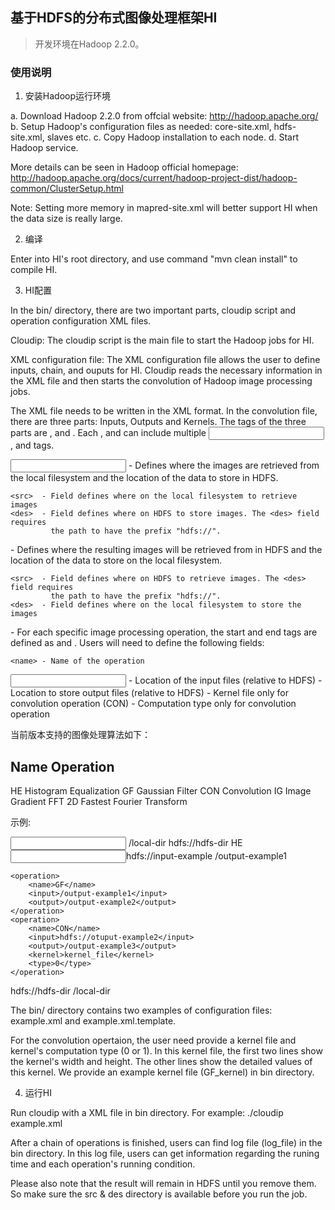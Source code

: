 
## 基于HDFS的分布式图像处理框架HI

> 开发环境在Hadoop 2.2.0。


### 使用说明

1. 安装Hadoop运行环境

  a. Download Hadoop 2.2.0 from offcial website: http://hadoop.apache.org/
  b. Setup Hadoop's configuration files as needed: core-site.xml, 
     hdfs-site.xml, slaves etc.
  c. Copy Hadoop installation to each node. 
  d. Start Hadoop service.
  
  More details can be seen in Hadoop official homepage:
  http://hadoop.apache.org/docs/current/hadoop-project-dist/hadoop-common/ClusterSetup.html

  Note: Setting more memory in mapred-site.xml will better support HI when the
  data size is really large.

2. 编译

  Enter into HI's root directory, and use command "mvn clean install" to compile HI.

3. HI配置

  In the bin/ directory, there are two important parts, cloudip script and 
  operation configuration XML files.

  Cloudip:
      The cloudip script is the main file to start the Hadoop jobs for HI. 
  
  XML configuration file:
       The XML configuration file allows the user to define inputs, chain, and ouputs
       for HI. Cloudip reads the necessary information in the XML file and then 
       starts the convolution of Hadoop image processing jobs.

  The XML file needs to be written in the XML format. In the convolution file, there
  are three parts: Inputs, Outputs and Kernels. The tags of the three parts are
  <inputs>, <outputs> and <chain>. Each <inputs>, <outputs> and <chain> can include
  multiple <input>, <output> and <operation> tags.

  <input> - Defines where the images are retrieved from the local filesystem and the
             location of the data to store in HDFS.

	<src>  - Field defines where on the local filesystem to retrieve images
    <des>  - Field defines where on HDFS to store images. The <des> field requires 
             the path to have the prefix "hdfs://".  


  <output> - Defines where the resulting images will be retrieved from in HDFS and the
              location of the data to store on the local filesystem.  

	<src>  - Field defines where on HDFS to retrieve images. The <des> field requires 
             the path to have the prefix "hdfs://".  
    <des>  - Field defines where on the local filesystem to store the images
            
    
  <operation> - For each specific image processing operation, the start and end tags are defined as 
             <operation> and </operation>. Users will need to define the following fields: 
 
    <name> - Name of the operation
   <input> - Location of the input files (relative to HDFS)
  <output> - Location to store output files (relative to HDFS)
  <kernel> - Kernel file only for convolution operation (CON)
    <type> - Computation type only for convolution operation


 当前版本支持的图像处理算法如下：

  Name		Operation
  -------------------------------------------------------------------------------
  HE		Histogram Equalization
  GF		Gaussian Filter
  CON		Convolution
  IG		Image Gradient
  FFT		2D Fastest Fourier Transform
 
示例:

  <inputs>
	<input>
		<src>/local-dir</src>
		<des>hdfs://hdfs-dir</des>
	</input>
  </inputs>

  <chain>
	<operation> 
		<name>HE</name> 
		<input>hdfs://input-example</input>
		<output>/output-example1</output>
	</operation> 

	<operation> 
		<name>GF</name> 
		<input>/output-example1</input>
		<output>/output-example2</output>
	</operation> 
	<operation> 
		<name>CON</name> 
		<input>hdfs://otuput-example2</input>
		<output>/output-example3</output>
		<kernel>kernel_file</kernel>
		<type>0</type>
	</operation> 
  </chain>

  <outputs>
  	<output>
		<src>hdfs://hdfs-dir</src>
		<des>/local-dir</des>
	</output>
  </outputs>

  The bin/ directory contains two examples of configuration files:
  example.xml and example.xml.template. 

  For the convolution opertaion, the user need provide a kernel file and 
  kernel's computation type (0 or 1). In this kernel file, the first two 
  lines show the kernel's width and height. The other lines show the detailed 
  values of this kernel. We provide an example kernel file (GF_kernel) in 
  bin directory.

4. 运行HI

  Run cloudip with a XML file in bin directory.
  For example:
  ./cloudip example.xml

  After a chain of operations is finished, users can find log file (log_file)
  in the bin directory. In this log file, users can get information regarding
  the runing time and each operation's running condition.

  Please also note that the result will remain in HDFS until you remove them. So 
  make sure the src & des directory is available before you run the job.
